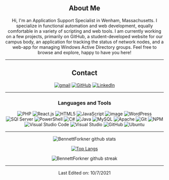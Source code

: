 <div align="center">
  
## About Me
Hi, I'm an Application Support Specialist in Wenham, Massachusetts. I specialize in functional automation and web development, equally comfortable in a variety of scripting and web tools. I am currently working on a few projects, primarily on GitHub, a student-developed website for our campus body, an application for tracking the status of network nodes, and a web-app for managing Windows Active Directory groups. Feel free to browse and explore, happy to have you here!

-------------------

## Contact
<a target="_blank" href="mailto:b4knah@gmail.com">![gmail](https://img.shields.io/badge/gmail-%23EA4335.svg?style=for-the-badge&logo=gmail&logoColor=%23ffffff)</a> <a target="_blank" href="https://www.github.com/bennettforkner/">![GitHub](https://img.shields.io/badge/GitHub-%23000000.svg?style=for-the-badge&logo=github&logoColor=%23ffffff)</a> <a target="_blank" href="https://www.linkedin.com/in/bennettforkner/">![LinkedIn](https://img.shields.io/badge/LinkedIn-%232867B2.svg?style=for-the-badge&logo=linkedin&logoColor=%23ffffff)</a>
</a>

-------------------

### Languages and Tools  
![PHP](https://img.shields.io/badge/php-%238993be.svg?style=for-the-badge&logo=php&logoColor=%23ffffff) ![React.js](https://img.shields.io/badge/React.JS-%2306bcee.svg?style=for-the-badge&logo=react&logoColor=%23ffffff) ![HTML5](https://img.shields.io/badge/html5-%23E34F26.svg?style=for-the-badge&logo=html5&logoColor=white) ![JavaScript](https://img.shields.io/badge/javascript-%23323330.svg?style=for-the-badge&logo=javascript&logoColor=%23F7DF1E) ![image](https://img.shields.io/badge/CSS3-1572B6?style=for-the-badge&logo=css3&logoColor=white) ![WordPress](https://img.shields.io/badge/WordPress-%2321759b.svg?style=for-the-badge&logo=wordpress&logoColor=%23ffffff) ![SQl Server](https://img.shields.io/badge/Microsoft_SQL_Server-CC2927?style=for-the-badge&logo=microsoft-sql-server&logoColor=white) ![PowerShell](https://img.shields.io/badge/powershell-%23012456.svg?style=for-the-badge&logo=powershell&logoColor=%23ffffff) ![C#](https://img.shields.io/badge/c%23-%23239120.svg?style=for-the-badge&logo=c-sharp&logoColor=white) ![Java](https://img.shields.io/badge/Java-%23FFA518.svg?style=for-the-badge&logo=java&logoColor=%23ffffff) ![MySQL](https://img.shields.io/badge/mysql-%2300f.svg?style=for-the-badge&logo=mysql&logoColor=white) ![Apache](https://img.shields.io/badge/apache-%23D42029.svg?style=for-the-badge&logo=apache&logoColor=white) ![Git](https://img.shields.io/badge/git-%23F05033.svg?style=for-the-badge&logo=git&logoColor=white) ![NPM](https://img.shields.io/badge/NPM-%23000000.svg?style=for-the-badge&logo=npm&logoColor=white) ![Visual Studio Code](https://img.shields.io/badge/VisualStudioCode-0078d7.svg?style=for-the-badge&logo=visual-studio-code&logoColor=white) ![Visual Studio](https://img.shields.io/badge/VisualStudio-5C2D91.svg?style=for-the-badge&logo=visual-studio&logoColor=white) ![GitHub](https://img.shields.io/badge/github-%23121011.svg?style=for-the-badge&logo=github&logoColor=white) ![Ubuntu](https://img.shields.io/badge/Ubuntu-E95420?style=for-the-badge&logo=ubuntu&logoColor=white)
  
-------------------

![BennettForkner github stats](https://github-readme-stats.vercel.app/api?username=bennettforkner&show_icons=true&theme=dracula&count_private=true&include_all_commits=true&hide=stars)

[![Top Langs](https://github-readme-stats.vercel.app/api/top-langs/?username=bennettforkner&layout=compact&theme=dracula)](https://github.com/bennettforkner/github-readme-stats)

![BennettForkner github streak](https://github-readme-streak-stats.herokuapp.com/?user=bennettforkner&theme=dracula&include_all_commits=true&count_private=true)


 <div>

-----

Last Edited on: 10/7/2021
